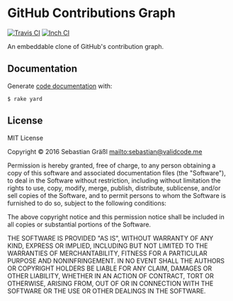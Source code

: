 # GitHub Contributions Graph

[![Travis CI](https://travis-ci.org/bastilian/git-contributions.svg?branch=master)](https://travis-ci.org/bastilian/git-contributions)
[![Inch CI](https://inch-ci.org/github/bastilian/git-contributions.svg?branch=master)](https://inch-ci.org/github/bastilian/git-contributions)

An embeddable clone of GitHub's contribution graph.

## Documentation

Generate [code documentation](http://www.rubydoc.info/github/bastilian/git-contributions/master) with:

```shell
$ rake yard
```

## License

MIT License

Copyright © 2016 Sebastian Gräßl <mailto:sebastian@validcode.me>

Permission is hereby granted, free of charge, to any person obtaining a copy
of this software and associated documentation files (the "Software"), to deal
in the Software without restriction, including without limitation the rights
to use, copy, modify, merge, publish, distribute, sublicense, and/or sell
copies of the Software, and to permit persons to whom the Software is
furnished to do so, subject to the following conditions:

The above copyright notice and this permission notice shall be included in all
copies or substantial portions of the Software.

THE SOFTWARE IS PROVIDED "AS IS", WITHOUT WARRANTY OF ANY KIND, EXPRESS OR
IMPLIED, INCLUDING BUT NOT LIMITED TO THE WARRANTIES OF MERCHANTABILITY,
FITNESS FOR A PARTICULAR PURPOSE AND NONINFRINGEMENT. IN NO EVENT SHALL THE
AUTHORS OR COPYRIGHT HOLDERS BE LIABLE FOR ANY CLAIM, DAMAGES OR OTHER
LIABILITY, WHETHER IN AN ACTION OF CONTRACT, TORT OR OTHERWISE, ARISING FROM,
OUT OF OR IN CONNECTION WITH THE SOFTWARE OR THE USE OR OTHER DEALINGS IN THE
SOFTWARE.
